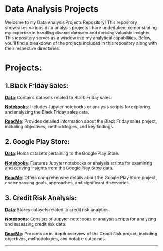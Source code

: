 # Data Analysis Projects
Welcome to my Data Analysis Projects Repository! This repository showcases various data analysis projects I have undertaken, demonstrating my expertise in handling diverse datasets and deriving valuable insights. This repository serves as a window into my analytical capabilities. Below, you'll find a breakdown of the projects included in this repository along with their respective directories.

# Projects:

## 1.**Black Friday Sales**:

   **[Data](https://github.com/Analyticalgeek/Data-Analysis-Projects/tree/main/Black%20Friday%20Sales/Data)**: Contains datasets related to Black Friday sales.
  
   **[Notebooks](https://github.com/Analyticalgeek/Data-Analysis-Projects/tree/main/Black%20Friday%20Sales/Notebooks)**: Includes Jupyter notebooks or analysis scripts for exploring and analyzing the Black Friday sales data.
  
  **[ReadMe](https://github.com/Analyticalgeek/Data-Analysis-Projects/blob/main/Black%20Friday%20Sales/README.md)**: Provides detailed information about the Black Friday sales project, including objectives, methodologies, and key findings.

## 2. **Google Play Store**:

**[Data](https://github.com/Analyticalgeek/Data-Analysis-Projects/tree/main/Google%20Play%20Store/Data)**: Holds datasets pertaining to the Google Play Store.

**[Notebooks](https://github.com/Analyticalgeek/Data-Analysis-Projects/tree/main/Google%20Play%20Store/Notebooks)**: Features Jupyter notebooks or analysis scripts for examining and deriving insights from the Google Play Store data.

**[ReadMe](https://github.com/Analyticalgeek/Data-Analysis-Projects/blob/main/Google%20Play%20Store/README.md)**: Offers comprehensive details about the Google Play Store project, encompassing goals, approaches, and significant discoveries.

## 3. **Credit Risk Analysis**:

**[Data](https://github.com/Analyticalgeek/Data-Analysis-Projects/tree/main/Credit%20Risk/Data)**: Stores datasets related to credit risk analytics.

**[Notebooks](https://github.com/Analyticalgeek/Data-Analysis-Projects/tree/main/Credit%20Risk/Notebooks)**: Consists of Jupyter notebooks or analysis scripts for analyzing and assessing credit risk data.

**[ReadMe](https://github.com/Analyticalgeek/Data-Analysis-Projects/blob/main/Credit%20Risk/README.md)**: Presents an in-depth overview of the Credit Risk project, including objectives, methodologies, and notable outcomes.

----
